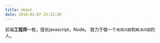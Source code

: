 ```yaml
---
title: about
date: 2018-01-07 23:12:30
---
```


前端**工程师**一枚，擅长javascript，Node。
致力于做一个`发现问题`和`解决问题`的人。
